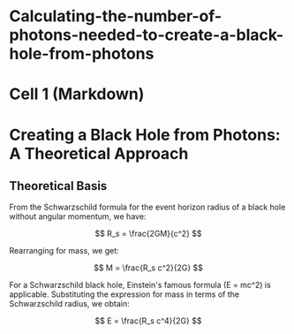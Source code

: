 # Calculating-the-number-of-photons-needed-to-create-a-black-hole-from-photons
 # Cell 1 (Markdown)
# Creating a Black Hole from Photons: A Theoretical Approach

## Theoretical Basis

From the Schwarzschild formula for the event horizon radius of a black hole without angular momentum, we have:

$$ R_s = \frac{2GM}{c^2} $$

Rearranging for mass, we get:

$$ M = \frac{R_s c^2}{2G} $$

For a Schwarzschild black hole, Einstein's famous formula \(E = mc^2\) is applicable. Substituting the expression for mass in terms of the Schwarzschild radius, we obtain:

$$ E = \frac{R_s c^4}{2G} $$

